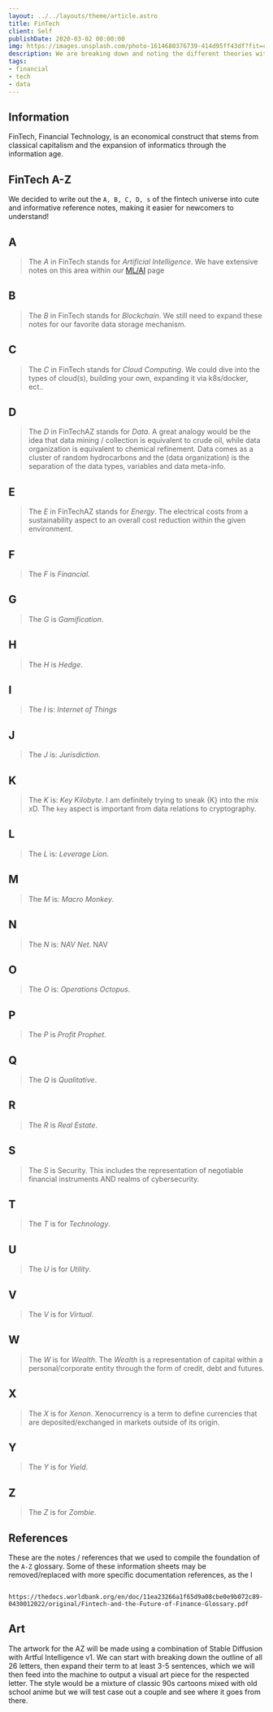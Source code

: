 ```yaml
---
layout: ../../layouts/theme/article.astro
title: FinTech
client: Self
publishDate: 2020-03-02 00:00:00
img: https://images.unsplash.com/photo-1614680376739-414d95ff43df?fit=crop&w=1400&h=700&q=75
description: We are breaking down and noting the different theories within fintech.
tags:
- financial
- tech
- data
---
```



## Information

FinTech, Financial Technology, is an economical construct that stems from classical capitalism and the expansion of informatics through the information age.

## FinTech A-Z

We decided to write out the `A, B, C, D, s` of the fintech universe into cute and informative reference notes, making it easier for newcomers to understand!

## A

> The *A* in FinTech stands for *Artificial Intelligence*.
> We have extensive notes on this area within our [ML/AI](https://kbve.com/application/ml/) page

## B

> The *B* in FinTech stands for *Blockchain*.
> We still need to expand these notes for our favorite data storage mechanism.

## C

> The *C* in FinTech stands for *Cloud Computing*.
> We could dive into the types of cloud(s), building your own, expanding it via k8s/docker, ect..

## D

> The *D* in FinTechAZ stands for *Data*.
> A great analogy would be the idea that data mining / collection is equivalent to crude oil, while data organization is equivalent to chemical refinement.
> Data comes as a cluster of random hydrocarbons and the (data organization) is the separation of the data types, variables and data meta-info.

## E

> The *E* in FinTechAZ stands for *Energy*.
> The electrical costs from a sustainability aspect to an overall cost reduction within the given environment.

## F

> The *F* is *Financial*.

## G

> The *G* is *Gamification*.

## H

> The *H* is *Hedge*.

## I

> The *I* is: *Internet of Things*

## J

> The *J* is: *Jurisdiction*.

## K

> The *K* is: *Key Kilobyte*.
> I am definitely trying to sneak {K} into the mix xD.
> The `key` aspect is important from data relations to cryptography.

## L

> The *L* is: *Leverage Lion*.

## M

> The *M* is: *Macro Monkey*.

## N

> The *N* is: *NAV Net*.
> NAV

## O

> The *O* is: *Operations Octopus*.

## P

> The *P* is *Profit Prophet*.

## Q

> The *Q* is *Qualitative*.

## R

> The *R* is *Real Estate*.

## S

> The *S* is Security.
> This includes the representation of negotiable financial instruments AND realms of cybersecurity.

## T

> The *T* is for *Technology*.

## U

> The *U* is for *Utility*.

## V

> The *V* is for *Virtual*.

## W

> The *W* is for *Wealth*.
> The *Wealth* is a representation of capital within a personal/corporate entity through the form of credit, debt and futures.

## X

> The *X* is for *Xenon*.
> Xenocurrency is a term to define currencies that are deposited/exchanged in markets outside of its origin.

## Y

> The *Y* is for *Yield*.

## Z

> The *Z* is for *Zombie*.

## References

These are the notes / references that we used to compile the foundation of the `A-Z` glossary.
Some of these information sheets may be removed/replaced with more specific documentation references, as the l

```text

https://thedocs.worldbank.org/en/doc/11ea23266a1f65d9a08cbe0e9b072c89-0430012022/original/Fintech-and-the-Future-of-Finance-Glossary.pdf

```

## Art

The artwork for the AZ will be made using a combination of Stable Diffusion with Artful Intelligence v1. We can start with breaking down the outline of all 26 letters, then expand their term to at least 3-5 sentences, which we will then feed into the machine to output a visual art piece for the respected letter. The style would be a mixture of classic 90s cartoons mixed with old school anime but we will test case out a couple and see where it goes from there.
